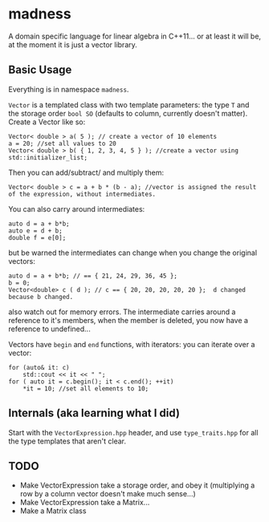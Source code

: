 madness
=======

A domain specific language for linear algebra in C++11... or at least it will be, at the moment it is just a vector library.

Basic Usage
------

Everything is in namespace `madness`.

`Vector` is a templated class with two template parameters:  the type `T` and the storage order `bool SO` (defaults to column, currently doesn't matter).  Create a Vector like so:

    Vector< double > a( 5 ); // create a vector of 10 elements
    a = 20; //set all values to 20
    Vector< double > b( { 1, 2, 3, 4, 5 } ); //create a vector using std::initializer_list;

Then you can add/subtract/ and multiply them:

    Vector< double > c = a + b * (b - a); //vector is assigned the result of the expression, without intermediates.

You can also carry around intermediates:

    auto d = a + b*b;
    auto e = d + b;
    double f = e[0];

but be warned the intermediates can change when you change the original vectors:

    auto d = a + b*b; // == { 21, 24, 29, 36, 45 };
    b = 0;
    Vector<double> c ( d ); // c == { 20, 20, 20, 20, 20 };  d changed because b changed.

also watch out  for memory errors.  The intermediate carries around a reference to it's members, when the member is deleted, you now have a reference to undefined...

Vectors have `begin` and `end` functions, with iterators: you can iterate over a vector:

    for (auto& it: c)
        std::cout << it << " ";
    for ( auto it = c.begin(); it < c.end(); ++it)
        *it = 10; //set all elements to 10;

Internals (aka learning what I did)
------
Start with the `VectorExpression.hpp` header, and use `type_traits.hpp` for all the type templates that aren't clear.


TODO
----

* Make VectorExpression take a storage order, and obey it (multiplying a row by a column vector doesn't make much sense...)
* Make VectorExpression take a Matrix...
* Make a Matrix class
